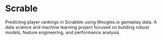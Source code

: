 # Scrable
Predicting player rankings in Scrabble using Woogles.io gameplay data. A data science and machine learning project focused on building robust models, feature engineering, and performance analysis.
